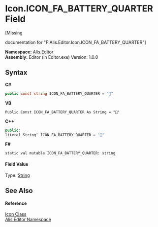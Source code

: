 # Icon.ICON_FA_BATTERY_QUARTER Field
 

\[Missing <summary> documentation for "F:Alis.Editor.Icon.ICON_FA_BATTERY_QUARTER"\]

**Namespace:**&nbsp;<a href="b150ade4-39de-a232-5f06-d3cdc1b2c538">Alis.Editor</a><br />**Assembly:**&nbsp;Editor (in Editor.exe) Version: 1.0.0

## Syntax

**C#**<br />
``` C#
public const string ICON_FA_BATTERY_QUARTER = ""
```

**VB**<br />
``` VB
Public Const ICON_FA_BATTERY_QUARTER As String = ""
```

**C++**<br />
``` C++
public:
literal String^ ICON_FA_BATTERY_QUARTER = ""
```

**F#**<br />
``` F#
static val mutable ICON_FA_BATTERY_QUARTER: string
```


#### Field Value
Type: <a href="https://docs.microsoft.com/dotnet/api/system.string" target="_blank">String</a>

## See Also


#### Reference
<a href="cc0f883c-67f8-f772-c6d7-a60b129f22a7">Icon Class</a><br /><a href="b150ade4-39de-a232-5f06-d3cdc1b2c538">Alis.Editor Namespace</a><br />